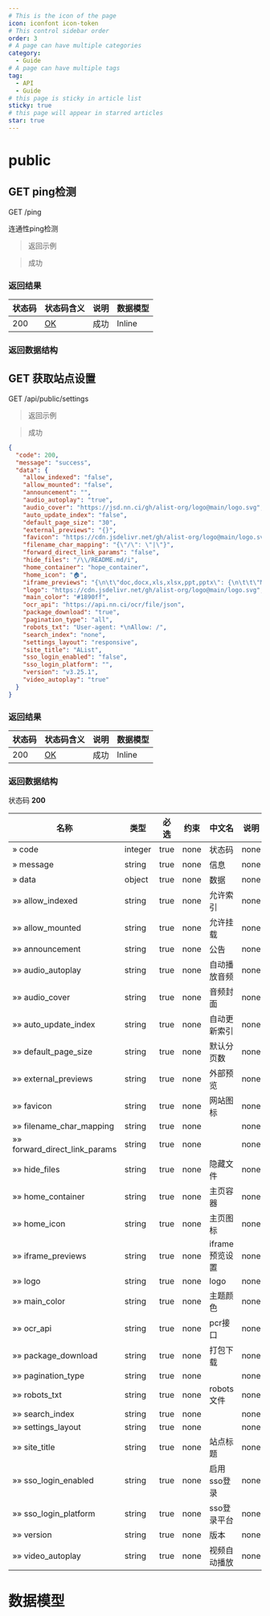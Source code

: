 ```yaml
---
# This is the icon of the page
icon: iconfont icon-token
# This control sidebar order
order: 3
# A page can have multiple categories
category:
  - Guide
# A page can have multiple tags
tag:
  - API
  - Guide
# this page is sticky in article list
sticky: true
# this page will appear in starred articles
star: true
---
```


# public

## GET ping检测

GET /ping

连通性ping检测

> 返回示例

> 成功

### 返回结果

|状态码|状态码含义|说明|数据模型|
|---|---|---|---|
|200|[OK](https://tools.ietf.org/html/rfc7231#section-6.3.1)|成功|Inline|

### 返回数据结构

## GET 获取站点设置

GET /api/public/settings

> 返回示例

> 成功

```json
{
  "code": 200,
  "message": "success",
  "data": {
    "allow_indexed": "false",
    "allow_mounted": "false",
    "announcement": "",
    "audio_autoplay": "true",
    "audio_cover": "https://jsd.nn.ci/gh/alist-org/logo@main/logo.svg",
    "auto_update_index": "false",
    "default_page_size": "30",
    "external_previews": "{}",
    "favicon": "https://cdn.jsdelivr.net/gh/alist-org/logo@main/logo.svg",
    "filename_char_mapping": "{\"/\": \"|\"}",
    "forward_direct_link_params": "false",
    "hide_files": "/\\/README.md/i",
    "home_container": "hope_container",
    "home_icon": "🏠",
    "iframe_previews": "{\n\t\"doc,docx,xls,xlsx,ppt,pptx\": {\n\t\t\"Microsoft\":\"https://view.officeapps.live.com/op/view.aspx?src=$e_url\",\n\t\t\"Google\":\"https://docs.google.com/gview?url=$e_url&embedded=true\"\n\t},\n\t\"pdf\": {\n\t\t\"PDF.js\":\"https://alist-org.github.io/pdf.js/web/viewer.html?file=$e_url\"\n\t},\n\t\"epub\": {\n\t\t\"EPUB.js\":\"https://alist-org.github.io/static/epub.js/viewer.html?url=$e_url\"\n\t}\n}",
    "logo": "https://cdn.jsdelivr.net/gh/alist-org/logo@main/logo.svg",
    "main_color": "#1890ff",
    "ocr_api": "https://api.nn.ci/ocr/file/json",
    "package_download": "true",
    "pagination_type": "all",
    "robots_txt": "User-agent: *\nAllow: /",
    "search_index": "none",
    "settings_layout": "responsive",
    "site_title": "AList",
    "sso_login_enabled": "false",
    "sso_login_platform": "",
    "version": "v3.25.1",
    "video_autoplay": "true"
  }
}
```

### 返回结果

|状态码|状态码含义|说明|数据模型|
|---|---|---|---|
|200|[OK](https://tools.ietf.org/html/rfc7231#section-6.3.1)|成功|Inline|

### 返回数据结构

状态码 **200**

|名称|类型|必选|约束|中文名|说明|
|---|---|---|---|---|---|
|» code|integer|true|none|状态码|none|
|» message|string|true|none|信息|none|
|» data|object|true|none|数据|none|
|»» allow_indexed|string|true|none|允许索引|none|
|»» allow_mounted|string|true|none|允许挂载|none|
|»» announcement|string|true|none|公告|none|
|»» audio_autoplay|string|true|none|自动播放音频|none|
|»» audio_cover|string|true|none|音频封面|none|
|»» auto_update_index|string|true|none|自动更新索引|none|
|»» default_page_size|string|true|none|默认分页数|none|
|»» external_previews|string|true|none|外部预览|none|
|»» favicon|string|true|none|网站图标|none|
|»» filename_char_mapping|string|true|none||none|
|»» forward_direct_link_params|string|true|none||none|
|»» hide_files|string|true|none|隐藏文件|none|
|»» home_container|string|true|none|主页容器|none|
|»» home_icon|string|true|none|主页图标|none|
|»» iframe_previews|string|true|none|iframe预览设置|none|
|»» logo|string|true|none|logo|none|
|»» main_color|string|true|none|主题颜色|none|
|»» ocr_api|string|true|none|pcr接口|none|
|»» package_download|string|true|none|打包下载|none|
|»» pagination_type|string|true|none||none|
|»» robots_txt|string|true|none|robots文件|none|
|»» search_index|string|true|none||none|
|»» settings_layout|string|true|none||none|
|»» site_title|string|true|none|站点标题|none|
|»» sso_login_enabled|string|true|none|启用sso登录|none|
|»» sso_login_platform|string|true|none|sso登录平台|none|
|»» version|string|true|none|版本|none|
|»» video_autoplay|string|true|none|视频自动播放|none|

# 数据模型

